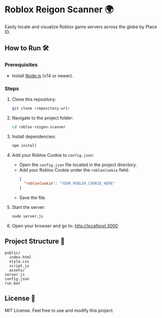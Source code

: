 # Roblox Reigon Scanner 🌍

Easily locate and visualize Roblox game servers across the globe by Place ID.

## How to Run 🛠️

### Prerequisites
- Install [Node.js](https://nodejs.org/) (v14 or newer).

### Steps
1. Clone this repository:
   ```bash
   git clone <repository-url>
   ```
2. Navigate to the project folder:
   ```bash
   cd roblox-reigon-scanner
   ```
3. Install dependencies:
   ```bash
   npm install
   ```
4. Add your Roblox Cookie to `config.json`:
   - Open the `config.json` file located in the project directory.
   - Add your Roblox Cookie under the `robloxCookie` field:
     ```json
     {
       "robloxCookie": "YOUR_ROBLOX_COOKIE_HERE"
     }
     ```
   - Save the file.

5. Start the server:
   ```bash
   node server.js
   ```
6. Open your browser and go to:
   [http://localhost:3000](http://localhost:3000)

## Project Structure 📂
```
public/
  index.html
  style.css
  script.js
  assets/
server.js
config.json
run.bat
```

## License 📝
MIT License. Feel free to use and modify this project.
